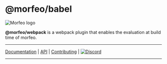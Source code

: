 # @morfeo/babel

![Morfeo logo](https://morfeo.dev/img/morfeo.png)

**@morfeo/webpack** is a webpack plugin that enables the evaluation at build time of morfeo.

---

[Documentation](https://morfeo.dev) | [API](https://github.com/morfeojs/morfeo) | [Contributing](https://github.com/morfeojs/morfeo/blob/main/CONTRIBUTING.md) | [![Discord](https://badgen.net/badge/icon/discord?icon=discord&label)](https://discord.gg/5hbsKMBRBh)

---
